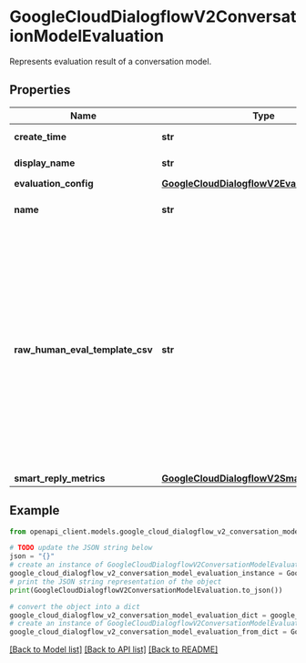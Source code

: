 # GoogleCloudDialogflowV2ConversationModelEvaluation

Represents evaluation result of a conversation model.

## Properties

Name | Type | Description | Notes
------------ | ------------- | ------------- | -------------
**create_time** | **str** | Output only. Creation time of this model. | [optional] [readonly] 
**display_name** | **str** | Optional. The display name of the model evaluation. At most 64 bytes long. | [optional] 
**evaluation_config** | [**GoogleCloudDialogflowV2EvaluationConfig**](GoogleCloudDialogflowV2EvaluationConfig.md) |  | [optional] 
**name** | **str** | The resource name of the evaluation. Format: &#x60;projects//conversationModels//evaluations/&#x60; | [optional] 
**raw_human_eval_template_csv** | **str** | Output only. Human eval template in csv format. It tooks real-world conversations provided through input dataset, generates example suggestions for customer to verify quality of the model. For Smart Reply, the generated csv file contains columns of Context, (Suggestions,Q1,Q2)*3, Actual reply. Context contains at most 10 latest messages in the conversation prior to the current suggestion. Q1: \&quot;Would you send it as the next message of agent?\&quot; Evaluated based on whether the suggest is appropriate to be sent by agent in current context. Q2: \&quot;Does the suggestion move the conversation closer to resolution?\&quot; Evaluated based on whether the suggestion provide solutions, or answers customer&#39;s question or collect information from customer to resolve the customer&#39;s issue. Actual reply column contains the actual agent reply sent in the context. | [optional] [readonly] 
**smart_reply_metrics** | [**GoogleCloudDialogflowV2SmartReplyMetrics**](GoogleCloudDialogflowV2SmartReplyMetrics.md) |  | [optional] 

## Example

```python
from openapi_client.models.google_cloud_dialogflow_v2_conversation_model_evaluation import GoogleCloudDialogflowV2ConversationModelEvaluation

# TODO update the JSON string below
json = "{}"
# create an instance of GoogleCloudDialogflowV2ConversationModelEvaluation from a JSON string
google_cloud_dialogflow_v2_conversation_model_evaluation_instance = GoogleCloudDialogflowV2ConversationModelEvaluation.from_json(json)
# print the JSON string representation of the object
print(GoogleCloudDialogflowV2ConversationModelEvaluation.to_json())

# convert the object into a dict
google_cloud_dialogflow_v2_conversation_model_evaluation_dict = google_cloud_dialogflow_v2_conversation_model_evaluation_instance.to_dict()
# create an instance of GoogleCloudDialogflowV2ConversationModelEvaluation from a dict
google_cloud_dialogflow_v2_conversation_model_evaluation_from_dict = GoogleCloudDialogflowV2ConversationModelEvaluation.from_dict(google_cloud_dialogflow_v2_conversation_model_evaluation_dict)
```
[[Back to Model list]](../README.md#documentation-for-models) [[Back to API list]](../README.md#documentation-for-api-endpoints) [[Back to README]](../README.md)


